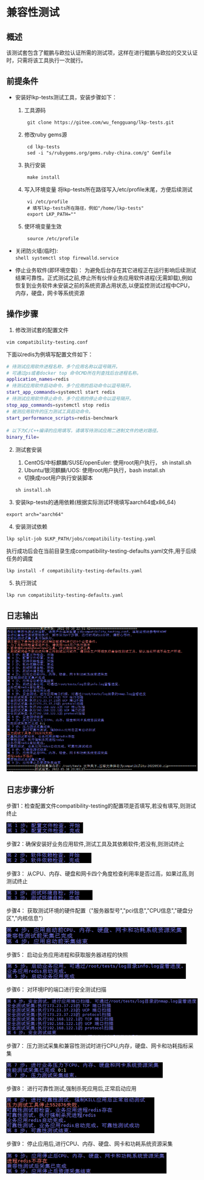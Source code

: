 # 兼容性测试

## 概述
该测试套包含了鲲鹏与欧拉认证所需的测试项，这样在进行鲲鹏与欧拉的交叉认证时，只需将该工具执行一次就行。

## 前提条件
- 安装好lkp-tests测试工具，安装步骤如下：
    1. 工具源码
       ```shell
        git clone https://gitee.com/wu_fengguang/lkp-tests.git
       ```
    2. 修改ruby gems源
       ```shell
        cd lkp-tests
        sed -i "s/rubygems.org/gems.ruby-china.com/g" Gemfile
       ```
    3. 执行安装
       ```shell
        make install
       ```
    4. 写入环境变量
        将lkp-tests所在路径写入/etc/profile末尾，方便后续测试
       ```shell
        vi /etc/profile
        # 填写lkp-tests所在路径，例如"/home/lkp-tests"
        export LKP_PATH=""
       ```
    5. 使环境变量生效
       ```shell
        source /etc/profile
       ```

- 关闭防火墙(临时):   
       ```shell
        systemctl stop firewalld.service
       ```

- 停止业务软件(即环境空载)： 为避免后台存在其它进程正在运行影响后续测试结果可靠性。正式测试之前,停止所有伙伴业务应用软件进程(无需卸载),例如恢复到业务软件未安装之前的系统资源占用状态,以便监控测试过程中CPU，内存，硬盘，网卡等系统资源

## 操作步骤
1. 修改测试套的配置文件

```shell
vim compatibility-testing.conf
```
      
下面以redis为例填写配置文件如下：
```bash
# 待测试应用软件进程名称，多个应用名称以逗号隔开。
# 可通过ps或者docker top 命令CMD所在列查找后台进程名称。
application_names=redis
# 待测试应用软件启动命令，多个应用的启动命令以逗号隔开。
start_app_commands=systemctl start redis
# 待测试应用软件停止命令，多个应用的停止命令以逗号隔开。
stop_app_commands=systemctl stop redis
# 被测应用软件的压力测试工具启动命令。
start_performance_scripts=redis-benchmark

# 以下为C/C++编译的应用填写，请填写待测试应用二进制文件的绝对路径。
binary_file=
```

2. 测试套安装
    1. CentOS/中标麒麟/SUSE/openEuler: 使用root用户执行， sh install.sh
    2. Ubuntu/银河麒麟/UOS: 使用root用户执行，bash install.sh
    - 切换成root用户执行安装脚本
    ```shell
    sh install.sh
    ```

3. 安装lkp-tests的通用依赖(根据实际测试环境填写aarch64或x86_64)
```shell
export arch="aarch64"
```
       
4. 安装测试依赖
```shell
lkp split-job $LKP_PATH/jobs/compatibility-testing.yaml
```
执行成功后会在当前目录生成compatibility-testing-defaults.yaml文件,用于后续任务的调度
```shell
lkp install -f compatibility-testing-defaults.yaml
```

5. 执行测试
```shell
lkp run compatibility-testing-defaults.yaml
```

## 日志输出
![log-output](../imgs/log.png)


## 日志步骤分析
步骤1：检查配置文件compatibility-testing的配置项是否填写,若没有填写,则测试终止

![step_one](../imgs/log1.png)

步骤2：确保安装好业务应用软件,测试工具及其依赖软件;若没有,则测试终止

![step_two](../imgs/log2.png)

步骤3： 从CPU、内存、硬盘和网卡四个角度检查利用率是否过高，如果过高,则测试终止

![step_three](../imgs/log3.png)

步骤4： 获取测试环境的硬件配置（"服务器型号","pci信息","CPU信息","硬盘分区","内核信息"）

![log_four](../imgs/log4.png)

步骤5： 启动业务应用进程和获取服务器进程的快照

![log_five](../imgs/log5.png)

步骤6： 对环境IP的端口进行安全测试扫描

![log_six](../imgs/log6.png)

步骤7： 压力测试采集和兼容性测试时进行CPU,内存，硬盘、网卡和功耗指标采集

![log_serven](../imgs/log7.png)

步骤8： 进行可靠性测试,强制杀死应用后,正常启动应用

![log_eight](../imgs/log8.png)

步骤9： 停止应用后,进行CPU、内存、硬盘、网卡和功耗系统资源采集

![log_nine](../imgs/log9.png)